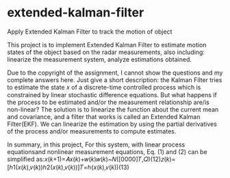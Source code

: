 # extended-kalman-filter
Apply Extended Kalman Filter to track the motion of object  

This project is to implement Extended Kalman Filter to estimate motion states of the object based on the radar measurements, also including: linearize the measurement system, analyze estimations obtained. 

Due to the copyright of the assignment, I cannot show the questions and my complete answers here.
Just give a short description: 
 the  Kalman  Filter  tries  to estimate the state 𝑥 of a discrete-time controlled process which is constrained by linear stochastic difference equations.  But  what  happens  if  the  process  to  be  estimated  and/or  the  measurement relationship are/is non-linear? The  solution  is  to linearize the  function  about  the  current  mean  and  covariance,  and  a  filter  that works is called an Extended Kalman Filter(EKF). We can linearize the estimation by using the partial derivatives of the process and/or  measurements to compute  estimates.
 
 In summary, in this project, For  this  system, with  linear  process equationsand  nonlinear  measurement  equations,  Eq. (1)  and (2) can be simplified as:𝑥(𝑘+1)=𝐴𝑥(𝑘)+𝑤(𝑘)𝑤(𝑘)~𝑁([0000]𝑇,𝑄)(12)𝑧(𝑘)=[ℎ1(𝑥(𝑘),𝑣(𝑘))ℎ2(𝑥(𝑘),𝑣(𝑘))]𝑇=ℎ(𝑥(𝑘),𝑣(𝑘))(13)
